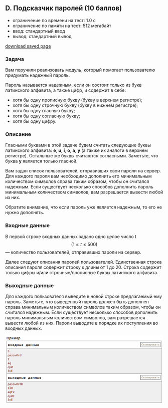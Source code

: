 ## D. Подсказчик паролей (10 баллов)
- ограничение по времени на тест: 1.0 с
- ограничение по памяти на тест: 512 мегабайт
- ввод: стандартный ввод
- вывод: стандартный вывод

[download saved page](Screens/Task_D.mhtml)

### Задача
Вам поручили реализовать модуль, который помогает пользователю придумать надежный пароль.

Пароль называется надежным, если он состоит только из букв латинского алфавита, а также цифр, и содержит в себе:
- хотя бы одну прописную букву (букву в верхнем регистре);
- хотя бы одну строчную букву (букву в нижнем регистре);
- хотя бы одну гласную букву;
- хотя бы одну согласную букву;
- хотя бы одну цифру.

### Описание
Гласными буквами в этой задаче будем считать следующие буквы латинского алфавита: **e**, **u**, **i**, **o**, **a**, **y** (а также их аналоги в верхнем регистре). Остальные же буквы считаются согласными. Заметьте, что буква **y** является только гласной.

Вам задан список пользователей, отправивших свои пароли на сервер. Для каждого пароля вам необходимо дополнить его минимальным количеством символов справа таким образом, чтобы он считался надежным. Если существует несколько способов дополнить пароль минимальным количеством символов, вам разрешается вывести любой из них.

Обратите внимание, что если пароль уже является надежным, то его не нужно дополнять.

### Входные данные
В первой строке входных данных задано одно целое число t
$$(1≤t≤500)$$
— количество пользователей, отправивших пароли на сервер.

Далее следуют описания паролей пользователей. Единственная строка описания пароля содержит строку s длины от 1 до 20. Строка содержит только цифры и/или строчные/прописные буквы латинского алфавита.

### Выходные данные
Для каждого пользователя выведите в новой строке предлагаемый ему пароль. Заметьте, что выведенный пароль должен быть дополнен справа минимальным количеством символов таким образом, чтобы он считался надежным. Если существует несколько способов дополнить пароль минимальным количеством символов, вам разрешается вывести любой из них. Пароли выводите в порядке их поступления во входных данных.

![картинка примеры](Screens/screen_1.png)